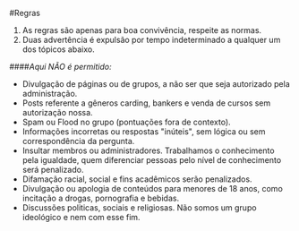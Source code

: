 #Regras

1. As regras são apenas para boa convivência, respeite as normas.  
2. Duas advertência é expulsão por tempo indeterminado a qualquer um dos tópicos abaixo.  

####*Aqui NÃO é permitido:*

* Divulgação de páginas ou de grupos, a não ser que seja autorizado pela administração.
* Posts referente a gêneros carding, bankers e venda de cursos sem autorização nossa.
* Spam ou Flood no grupo (pontuações fora de contexto).
* Informações incorretas ou respostas "inúteis", sem lógica ou sem correspondência da pergunta.
* Insultar membros ou administradores. Trabalhamos o conhecimento pela igualdade, quem diferenciar pessoas pelo nível de conhecimento será penalizado.
* Difamação racial, social e fins acadêmicos serão penalizados.
* Divulgação ou apologia de conteúdos para menores de 18 anos, como incitação a drogas, pornografia e bebidas.
* Discussões politicas, sociais e religiosas. Não somos um grupo ideológico e nem com esse fim.
